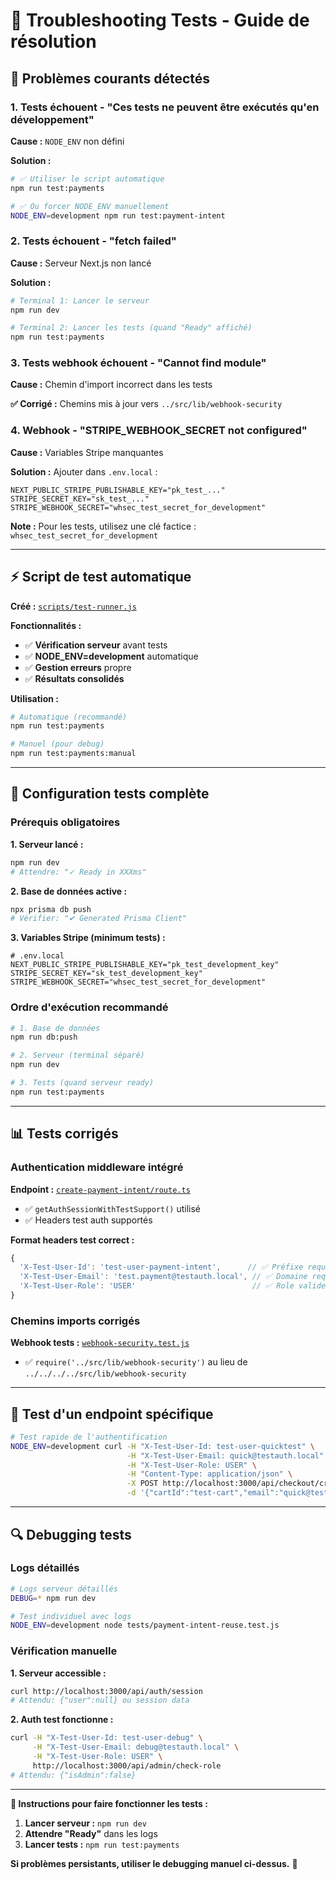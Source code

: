 # 🔧 Troubleshooting Tests - Guide de résolution

## 🚨 **Problèmes courants détectés**

### **1. Tests échouent - "Ces tests ne peuvent être exécutés qu'en développement"**

**Cause :** `NODE_ENV` non défini

**Solution :** 
```bash
# ✅ Utiliser le script automatique
npm run test:payments

# ✅ Ou forcer NODE_ENV manuellement  
NODE_ENV=development npm run test:payment-intent
```

### **2. Tests échouent - "fetch failed"**

**Cause :** Serveur Next.js non lancé

**Solution :**
```bash
# Terminal 1: Lancer le serveur
npm run dev

# Terminal 2: Lancer les tests (quand "Ready" affiché)
npm run test:payments
```

### **3. Tests webhook échouent - "Cannot find module"**

**Cause :** Chemin d'import incorrect dans les tests

**✅ Corrigé :** Chemins mis à jour vers `../src/lib/webhook-security`

### **4. Webhook - "STRIPE_WEBHOOK_SECRET not configured"**

**Cause :** Variables Stripe manquantes

**Solution :** Ajouter dans `.env.local` :
```env
NEXT_PUBLIC_STRIPE_PUBLISHABLE_KEY="pk_test_..."
STRIPE_SECRET_KEY="sk_test_..."
STRIPE_WEBHOOK_SECRET="whsec_test_secret_for_development"
```

**Note :** Pour les tests, utilisez une clé factice : `whsec_test_secret_for_development`

---

## ⚡ **Script de test automatique**

**Créé :** [`scripts/test-runner.js`](file:///home/ulbo/Dev/ecommerce-starter/scripts/test-runner.js)

**Fonctionnalités :**
- ✅ **Vérification serveur** avant tests
- ✅ **NODE_ENV=development** automatique
- ✅ **Gestion erreurs** propre
- ✅ **Résultats consolidés**

**Utilisation :**
```bash
# Automatique (recommandé)
npm run test:payments

# Manuel (pour debug)
npm run test:payments:manual
```

---

## 🧪 **Configuration tests complète**

### **Prérequis obligatoires**

**1. Serveur lancé :**
```bash
npm run dev
# Attendre: "✓ Ready in XXXms"
```

**2. Base de données active :**
```bash
npx prisma db push
# Vérifier: "✔ Generated Prisma Client"
```

**3. Variables Stripe (minimum tests) :**
```env
# .env.local
NEXT_PUBLIC_STRIPE_PUBLISHABLE_KEY="pk_test_development_key"
STRIPE_SECRET_KEY="sk_test_development_key"  
STRIPE_WEBHOOK_SECRET="whsec_test_secret_for_development"
```

### **Ordre d'exécution recommandé**

```bash
# 1. Base de données
npm run db:push

# 2. Serveur (terminal séparé)
npm run dev

# 3. Tests (quand serveur ready)
npm run test:payments
```

---

## 📊 **Tests corrigés**

### **Authentication middleware intégré**

**Endpoint :** [`create-payment-intent/route.ts`](file:///home/ulbo/Dev/ecommerce-starter/src/app/api/checkout/create-payment-intent/route.ts)
- ✅ `getAuthSessionWithTestSupport()` utilisé
- ✅ Headers test auth supportés

**Format headers test correct :**
```javascript
{
  'X-Test-User-Id': 'test-user-payment-intent',      // ✅ Préfixe requis
  'X-Test-User-Email': 'test.payment@testauth.local', // ✅ Domaine requis  
  'X-Test-User-Role': 'USER'                          // ✅ Role valide
}
```

### **Chemins imports corrigés**

**Webhook tests :** [`webhook-security.test.js`](file:///home/ulbo/Dev/ecommerce-starter/tests/webhook-security.test.js)
- ✅ `require('../src/lib/webhook-security')` au lieu de `../../../../src/lib/webhook-security`

---

## 🚀 **Test d'un endpoint spécifique**

```bash
# Test rapide de l'authentification
NODE_ENV=development curl -H "X-Test-User-Id: test-user-quicktest" \
                          -H "X-Test-User-Email: quick@testauth.local" \
                          -H "X-Test-User-Role: USER" \
                          -H "Content-Type: application/json" \
                          -X POST http://localhost:3000/api/checkout/create-payment-intent \
                          -d '{"cartId":"test-cart","email":"quick@testauth.local","billingAddress":{"line1":"123 Test","city":"Test","postal_code":"H1H1H1","country":"CA"},"saveAddress":false}'
```

---

## 🔍 **Debugging tests**

### **Logs détaillés**

```bash
# Logs serveur détaillés
DEBUG=* npm run dev

# Test individuel avec logs
NODE_ENV=development node tests/payment-intent-reuse.test.js
```

### **Vérification manuelle**

**1. Serveur accessible :**
```bash
curl http://localhost:3000/api/auth/session
# Attendu: {"user":null} ou session data
```

**2. Auth test fonctionne :**
```bash
curl -H "X-Test-User-Id: test-user-debug" \
     -H "X-Test-User-Email: debug@testauth.local" \
     -H "X-Test-User-Role: USER" \
     http://localhost:3000/api/admin/check-role
# Attendu: {"isAdmin":false}
```

---

**🎯 Instructions pour faire fonctionner les tests :**

1. **Lancer serveur :** `npm run dev`
2. **Attendre "Ready"** dans les logs  
3. **Lancer tests :** `npm run test:payments`

**Si problèmes persistants, utiliser le debugging manuel ci-dessus.** 🔧

